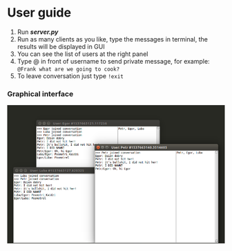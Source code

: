 # User guide

1. Run ***server.py***
2. Run as many clients as you like, type the messages in terminal, the results will be displayed in GUI
3. You can see the list of users at the right panel
4. Type @ in front of username to send private message, for example:
    ```@Frank what are we going to cook?```
5. To leave conversation just type ```!exit```

### Graphical interface
![GUI picture](https://raw.githubusercontent.com/EgorOs/osinkin_hw13/master/img/yare_yare_daze.png)